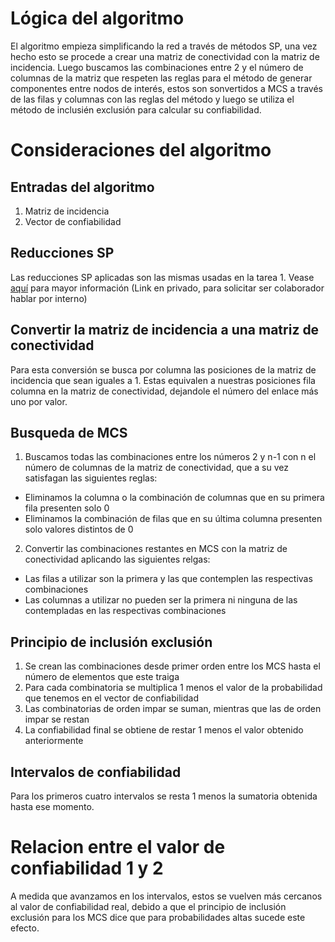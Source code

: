 # Lógica del algoritmo
El algoritmo empieza simplificando la red a través de métodos SP, una vez hecho esto se procede a crear una matriz de conectividad con la matriz de incidencia.
Luego buscamos las combinaciones entre 2 y el número de columnas de la matriz que respeten las reglas para el método de generar componentes entre nodos de interés, estos son sonvertidos a MCS a través de las filas y columnas con las reglas del método y luego se utiliza el método de inclusién exclusión para calcular su confiabilidad.

# Consideraciones del algoritmo

## Entradas del algoritmo
1. Matriz de incidencia
2. Vector de confiabilidad

## Reducciones SP
Las reducciones SP aplicadas son las mismas usadas en la tarea 1. Vease [aquí](https://github.com/FernandoProg/ConfiabilidadRedes.git) para mayor información (Link en privado, para solicitar ser colaborador hablar por interno)

## Convertir la matriz de incidencia a una matriz de conectividad
Para esta conversión se busca por columna las posiciones de la matriz de incidencia que sean iguales a 1. Estas equivalen a nuestras posiciones fila columna en la matriz de conectividad, dejandole el número del enlace más uno por valor.

## Busqueda de MCS
1. Buscamos todas las combinaciones entre los números 2 y n-1 con n el número de columnas de la matriz de conectividad, que a su vez satisfagan las siguientes reglas:
- Eliminamos la columna o la combinación de columnas que en su primera fila presenten solo 0
- Eliminamos la combinación de filas que en su última columna presenten solo valores distintos de 0
2. Convertir las combinaciones restantes en MCS con la matriz de conectividad aplicando las siguientes relgas:
- Las filas a utilizar son la primera y las que contemplen las respectivas combinaciones
- Las columnas a utilizar no pueden ser la primera ni ninguna de las contempladas en las respectivas combinaciones

## Principio de inclusión exclusión
1. Se crean las combinaciones desde primer orden entre los MCS hasta el número de elementos que este traiga
2. Para cada combinatoria se multiplica 1 menos el valor de la probabilidad que tenemos en el vector de confiabilidad
3. Las combinatorias de orden impar se suman, mientras que las de orden impar se restan
4. La confiabilidad final se obtiene de restar 1 menos el valor obtenido anteriormente

## Intervalos de confiabilidad
Para los primeros cuatro intervalos se resta 1 menos la sumatoria obtenida hasta ese momento.

# Relacion entre el valor de confiabilidad 1 y 2
A medida que avanzamos en los intervalos, estos se vuelven más cercanos al valor de confiabilidad real, debido a que el principio de inclusión exclusión para los MCS dice que para probabilidades altas sucede este efecto.